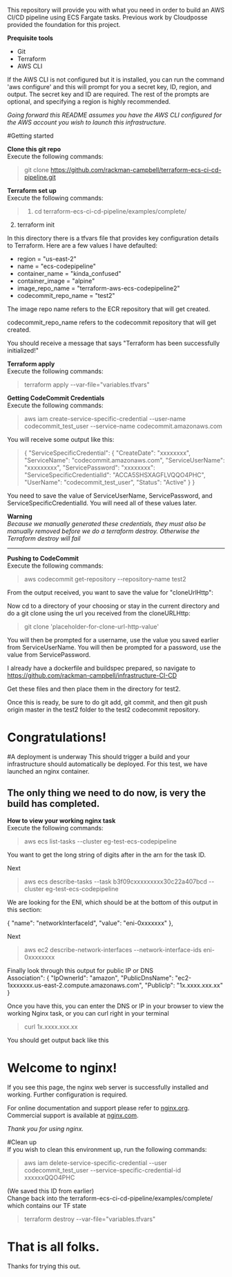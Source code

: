 This repository will provide you with what you need in order to build an AWS CI/CD pipeline using ECS Fargate tasks. Previous work by Cloudposse provided the foundation for this project.

**Prequisite tools**
  
* Git
* Terraform
* AWS CLI


If the AWS CLI is not configured but it is installed, you can run the command 'aws configure' and this will prompt for you a secret key, ID, region, and output. The secret key and ID are required. The rest of the prompts are optional, and specifying a region is highly recommended.

*Going forward this README assumes you have the AWS CLI configured for the AWS account you wish to launch this infrastructure.*

#Getting started

**Clone this git repo**  
Execute the following commands:

>git clone https://github.com/rackman-campbell/terraform-ecs-ci-cd-pipeline.git

**Terraform set up**  
Execute the following commands:
>1. cd terraform-ecs-ci-cd-pipeline/examples/complete/  
2. terraform init

In this directory there is a tfvars file that provides key configuration details to Terraform. Here are a few values I have defaulted:  

* region = "us-east-2"
* name = "ecs-codepipeline"
* container_name = "kinda\_confused"
* container_image = "alpine"
* image\_repo\_name = "terraform-aws-ecs-codepipeline2"
* codecommit\_repo\_name = "test2"

The image repo name refers to the ECR repository that will get created.

codecommit\_repo\_name refers to the codecommit repository that will get created.

You should receive a message that says "Terraform has been successfully initialized!"

**Terraform apply**  
Execute the following commands:
>terraform apply --var-file="variables.tfvars"

**Getting CodeCommit Credentials**  
Execute the following commands:
> aws iam create-service-specific-credential --user-name codecommit\_test\_user --service-name codecommit.amazonaws.com

You will receive some output like this:  
> {
    "ServiceSpecificCredential": {
        "CreateDate": "xxxxxxxx",
        "ServiceName": "codecommit.amazonaws.com",
        "ServiceUserName": "xxxxxxxxx",
        "ServicePassword": "xxxxxxxx": "ServiceSpecificCredentialId": "ACCA5SHSXAGFLVQQO4PHC",
        "UserName": "codecommit\_test\_user",
        "Status": "Active"
    }
}

You need to save the value of ServiceUserName, ServicePassword, and ServiceSpecificCredentialId. You will need all of these values later. 

**Warning**  
*Because we manually generated these credentials, they must also be manually removed before we do a terraform destroy. Otherwise the Terraform destroy will fail*

----
**Pushing to CodeCommit**  
Execute the following commands:
> aws codecommit get-repository --repository-name test2

From the output received, you want to save the value for "cloneUrlHttp":

Now cd to a directory of your choosing or stay in the current directory and do a git clone using the url you received from the cloneURLHttp:
> git clone 'placeholder-for-clone-url-http-value'

You will then be prompted for a username, use the value you saved earlier from ServiceUserName. You will then be prompted for a password, use the value from ServicePassword.

I already have a dockerfile and buildspec prepared, so navigate to https://github.com/rackman-campbell/infrastructure-CI-CD

Get these files and then place them in the directory for test2.

Once this is ready, be sure to do git add, git commit, and then git push origin master in the test2 folder to the test2 codecommit repository.

# Congratulations! 
#A deployment is underway
This should trigger a build and your infrastructure should automatically be deployed. For this test, we have launched an nginx container.

The only thing we need to do now, is very the build has completed.
-

**How to view your working nginx task**  
Execute the following commands:
>aws ecs list-tasks --cluster eg-test-ecs-codepipeline

You want to get the long string of digits after in the arn for the task ID. 

Next
> aws ecs describe-tasks --task b3f09cxxxxxxxxx30c22a407bcd --cluster eg-test-ecs-codepipeline

We are looking for the ENI, which should be at the bottom of this output in this section:

{
                            "name": "networkInterfaceId",
                            "value": "eni-0xxxxxxx"
                        },

Next

> aws ec2 describe-network-interfaces --network-interface-ids eni-0xxxxxxxx

Finally look through this output for public IP or DNS  
Association": {
                        "IpOwnerId": "amazon",
                        "PublicDnsName": "ec2-1xxxxxxx.us-east-2.compute.amazonaws.com",
                        "PublicIp": "1x.xxxx.xxx.xx"
                    }
> 

Once you have this, you can enter the DNS or IP in your browser to view the working Nginx task, or you can curl right in your terminal

> curl 1x.xxxx.xxx.xx

You should get output back like this


<h1>Welcome to nginx!</h1>
<p>If you see this page, the nginx web server is successfully installed and
working. Further configuration is required.</p>

<p>For online documentation and support please refer to
<a href="http://nginx.org/">nginx.org</a>.<br/>
Commercial support is available at
<a href="http://nginx.com/">nginx.com</a>.</p>

<p><em>Thank you for using nginx.</em></p>
</body>
</html>

#Clean up   
If you wish to clean this environment up, run the following commands:

> aws iam delete-service-specific-credential --user codecommit\_test\_user --service-specific-credential-id xxxxxxQQO4PHC

(We saved this ID from earlier)   
Change back into the terraform-ecs-ci-cd-pipeline/examples/complete/ which contains our TF state
> terraform destroy --var-file="variables.tfvars"


# That is all folks. 
Thanks for trying this out.
